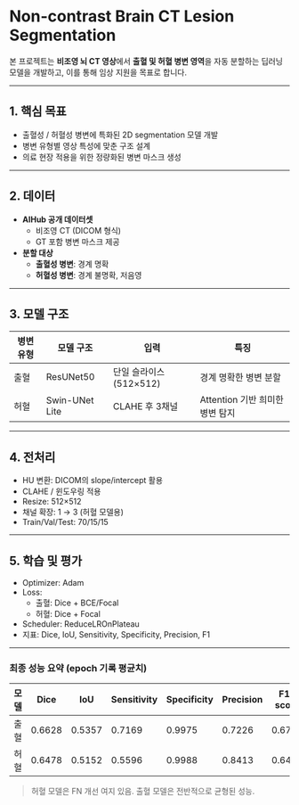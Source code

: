 # Non-contrast Brain CT Lesion Segmentation

본 프로젝트는 **비조영 뇌 CT 영상**에서 **출혈 및 허혈 병변 영역**을 자동 분할하는 딥러닝 모델을 개발하고, 이를 통해 임상 지원을 목표로 합니다.

---

## 1. 핵심 목표

- 출혈성 / 허혈성 병변에 특화된 2D segmentation 모델 개발
- 병변 유형별 영상 특성에 맞춘 구조 설계
- 의료 현장 적용을 위한 정량화된 병변 마스크 생성

---

## 2. 데이터

- **AIHub 공개 데이터셋**
  - 비조영 CT (DICOM 형식)
  - GT 포함 병변 마스크 제공
- **분할 대상**
  - **출혈성 병변**: 경계 명확
  - **허혈성 병변**: 경계 불명확, 저음영
 
---

## 3. 모델 구조

| 병변 유형 | 모델 구조 | 입력 | 특징 |
|-----------|-----------|------|------|
| 출혈 | ResUNet50 | 단일 슬라이스 (512×512) | 경계 명확한 병변 분할 |
| 허혈 | Swin-UNet Lite | CLAHE 후 3채널 | Attention 기반 희미한 병변 탐지 |

---

## 4. 전처리

- HU 변환: DICOM의 slope/intercept 활용
- CLAHE / 윈도우링 적용
- Resize: 512×512
- 채널 확장: 1 → 3 (허혈 모델용)
- Train/Val/Test: 70/15/15

---

## 5. 학습 및 평가

- Optimizer: Adam
- Loss:
  - 출혈: Dice + BCE/Focal
  - 허혈: Dice + Focal
- Scheduler: ReduceLROnPlateau
- 지표: Dice, IoU, Sensitivity, Specificity, Precision, F1

---

### 최종 성능 요약 (epoch 기록 평균치)

| 모델 | Dice | IoU | Sensitivity | Specificity | Precision | F1-score |
|------|------|-----|-------------|-------------|-----------|----------|
| 출혈 | 0.6628 | 0.5357 | 0.7169 | 0.9975 | 0.7226 | 0.6704 |
| 허혈 | 0.6478 | 0.5152 | 0.5596 | 0.9988 | 0.8413 | 0.6461 |

> 허혈 모델은 FN 개선 여지 있음. 출혈 모델은 전반적으로 균형된 성능.

